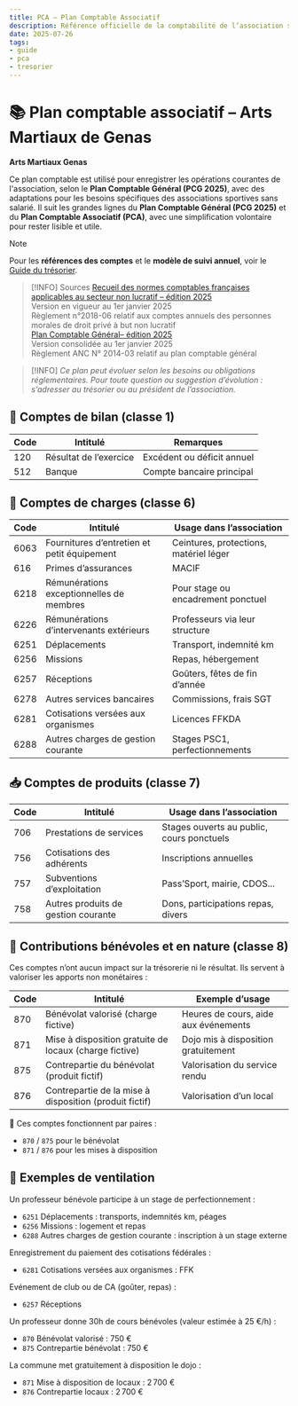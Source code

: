 ```yaml
---
title: PCA – Plan Comptable Associatif
description: Référence officielle de la comptabilité de l’association sportive
date: 2025-07-26
tags:
- guide
- pca
- tresorier
---
```


# 📚 Plan comptable associatif – Arts Martiaux de Genas
**Arts Martiaux Genas**

Ce plan comptable est utilisé pour enregistrer les opérations courantes de l'association, selon le **Plan Comptable Général (PCG 2025)**, avec des adaptations pour les besoins spécifiques des associations sportives sans salarié.
Il suit les grandes lignes du **Plan Comptable Général (PCG 2025)** et du **Plan Comptable Associatif (PCA)**, avec une simplification volontaire pour rester lisible et utile.

> [!NOTE]
> Pour les **références des comptes** et le **modèle de suivi annuel**, voir le [Guide du trésorier](/docs/guides/conseils-tresorier).

> [!INFO] Sources
> [Recueil des normes comptables françaises applicables au secteur non lucratif – édition 2025](https://www.anc.gouv.fr/files/anc/files/1_Normes_fran%C3%A7aises/Reglements/Recueils/Recueil_Secteur-non-lucratif/2025/Recueil-non-lucratif-2025.pdf)  
> Version en vigueur au 1er janvier 2025  
> Règlement n°2018-06 relatif aux comptes annuels des personnes morales de droit privé à but non lucratif  
> [Plan Comptable Général– édition 2025](https://www.anc.gouv.fr/files/anc/files/1_Normes_fran%C3%A7aises/Plans%20comptables/PCG--1er-janvier-2025.pdf)  
> Version consolidée au 1er janvier 2025  
> Règlement ANC N° 2014-03 relatif au plan comptable général

> [!INFO]
> *Ce plan peut évoluer selon les besoins ou obligations réglementaires. Pour toute question ou suggestion d’évolution : s’adresser au trésorier ou au président de l’association.*

## 🔢 Comptes de bilan (classe 1)

| Code  | Intitulé                  | Remarques                          |
|-------|---------------------------|------------------------------------|
| 120   | Résultat de l’exercice    | Excédent ou déficit annuel         |
| 512   | Banque                    | Compte bancaire principal          |

## 🧾 Comptes de charges (classe 6)

| Code   | Intitulé                                       | Usage dans l’association                    |
|--------|------------------------------------------------|----------------------------------------------|
| 6063   | Fournitures d’entretien et petit équipement    | Ceintures, protections, matériel léger       |
| 616    | Primes d’assurances                            | MACIF                                        |
| 6218   | Rémunérations exceptionnelles de membres    | Pour stage ou encadrement ponctuel          |
| 6226   | Rémunérations d’intervenants extérieurs        | Professeurs via leur structure               |
| 6251   | Déplacements                                    | Transport, indemnité km                      |
| 6256   | Missions                                        | Repas, hébergement                           |
| 6257   | Réceptions                                      | Goûters, fêtes de fin d’année                |
| 6278   | Autres services bancaires                       | Commissions, frais SGT                       |
| 6281   | Cotisations versées aux organismes             | Licences FFKDA                               |
| 6288   | Autres charges de gestion courante             | Stages PSC1, perfectionnements                  |

## 📥 Comptes de produits (classe 7)

| Code  | Intitulé                                 | Usage dans l’association                     |
|--------|------------------------------------------|-----------------------------------------------|
| 706   | Prestations de services                  | Stages ouverts au public, cours ponctuels    |
| 756   | Cotisations des adhérents                | Inscriptions annuelles                       |
| 757   | Subventions d’exploitation               | Pass’Sport, mairie, CDOS...                  |
| 758   | Autres produits de gestion courante      | Dons, participations repas, divers           |

## 📘 Contributions bénévoles et en nature (classe 8)

Ces comptes n’ont aucun impact sur la trésorerie ni le résultat. Ils servent à valoriser les apports non monétaires :

| Code | Intitulé                                               | Exemple d’usage                                  |
|------|--------------------------------------------------------|--------------------------------------------------|
| 870  | Bénévolat valorisé (charge fictive)                    | Heures de cours, aide aux événements            |
| 871  | Mise à disposition gratuite de locaux (charge fictive) | Dojo mis à disposition gratuitement             |
| 875  | Contrepartie du bénévolat (produit fictif)             | Valorisation du service rendu                   |
| 876  | Contrepartie de la mise à disposition (produit fictif) | Valorisation d’un local                         |

🔁 Ces comptes fonctionnent par paires :
- `870` / `875` pour le bénévolat
- `871` / `876` pour les mises à disposition

## 📌 Exemples de ventilation

Un professeur bénévole participe à un stage de perfectionnement :
- `6251` Déplacements : transports, indemnités km, péages  
- `6256` Missions : logement et repas  
- `6288` Autres charges de gestion courante : inscription à un stage externe

Enregistrement du paiement des cotisations fédérales :
- `6281` Cotisations versées aux organismes : FFK

Evénement de club ou de CA (goûter, repas) :
- `6257` Réceptions

Un professeur donne 30h de cours bénévoles (valeur estimée à 25 €/h) :  
- `870` Bénévolat valorisé : 750 €  
- `875` Contrepartie bénévolat : 750 €

La commune met gratuitement à disposition le dojo :
- `871` Mise à disposition de locaux : 2 700 €  
- `876` Contrepartie locaux : 2 700 €
